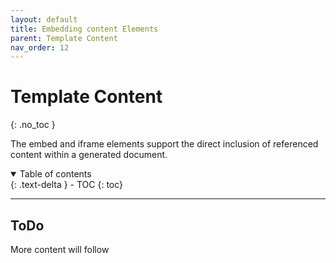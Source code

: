 ```yaml
---
layout: default
title: Embedding content Elements
parent: Template Content
nav_order: 12
---
```


# Template Content
{: .no_toc }

The embed and iframe elements support the direct inclusion of referenced content within a generated document.

<details open markdown="block">
  <summary>
    Table of contents
  </summary>
  {: .text-delta }
- TOC
{: toc}
</details>

---

## ToDo

More content will follow
